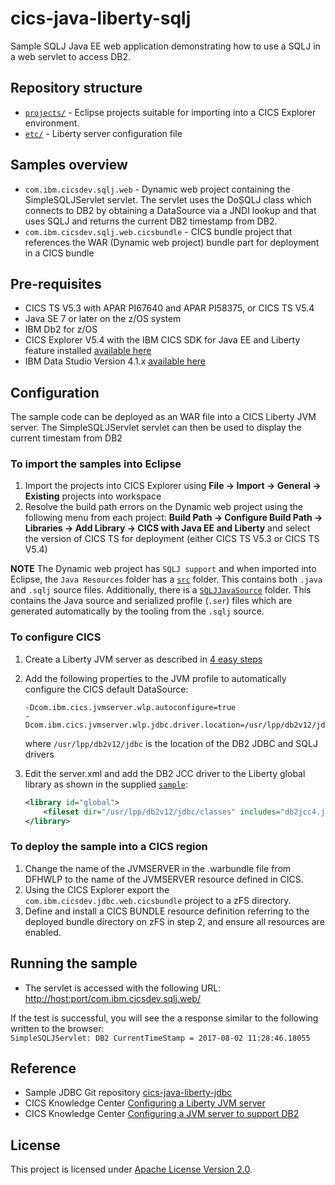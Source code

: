 cics-java-liberty-sqlj
=====================

Sample SQLJ Java EE web application demonstrating how to use a SQLJ in a web servlet to access DB2.



## Repository structure

* [`projects/`](projects) - Eclipse projects suitable for importing into a CICS Explorer environment.
* [`etc/`](etc) - Liberty server configuration file

## Samples overview

* `com.ibm.cicsdev.sqlj.web` - Dynamic web project containing the SimpleSQLJServlet servlet.  The servlet uses the DoSQLJ class which connects to 
DB2 by obtaining a DataSource via a JNDI lookup and that uses SQLJ and returns the current DB2 timestamp from DB2.
* `com.ibm.cicsdev.sqlj.web.cicsbundle` - CICS bundle project that references the WAR (Dynamic web project) bundle part for deployment in a CICS bundle

## Pre-requisites
* CICS TS V5.3 with APAR PI67640 and APAR PI58375, or CICS TS V5.4
* Java SE 7 or later on the z/OS system
* IBM Db2 for z/OS
* CICS Explorer V5.4 with the IBM CICS SDK for Java EE and Liberty feature installed [available here](https://developer.ibm.com/mainframe/products/downloads)
* IBM Data Studio Version 4.1.x [available here](https://www.ibm.com/developerworks/downloads/im/data)

## Configuration
The sample code can be deployed as an WAR file into a CICS Liberty JVM server. The SimpleSQLJServlet servlet can then be used to display the current timestam from DB2

### To import the samples into Eclipse
1. Import the projects into CICS Explorer using **File -> Import -> General -> Existing** projects into workspace
1. Resolve the build path errors on the Dynamic web project using the following menu from each project: **Build Path -> Configure Build Path -> Libraries -> Add Library -> CICS with Java EE and Liberty** and select the version of CICS TS for deployment (either CICS TS V5.3 or CICS TS V5.4)

**NOTE** The Dynamic web project has `SQLJ support` and when imported into Eclipse, the `Java Resources` folder has a [`src`](projects/com.ibm.cicsdev.sqlj.web/src) folder.  This contains both `.java` and `.sqlj` source files. Additionally, there is a [`SQLJJavaSource`](projects/com.ibm.cicsdev.sqlj.web/SQLJJavaSource) folder.  This contains the Java source and serialized profile (`.ser`) files which are generated automatically by the tooling from the `.sqlj` source. 


### To configure CICS
1. Create a Liberty JVM server as described in [4 easy steps](https://developer.ibm.com/cics/2015/06/04/starting-a-cics-liberty-jvm-server-in-4-easy-steps/)

1. Add the following properties to the JVM profile to automatically configure the CICS default DataSource:
     ```
    -Dcom.ibm.cics.jvmserver.wlp.autoconfigure=true
    -Dcom.ibm.cics.jvmserver.wlp.jdbc.driver.location=/usr/lpp/db2v12/jdbc
    ```
    where  ```/usr/lpp/db2v12/jdbc``` is the location of the DB2 JDBC and SQLJ drivers

1. Edit the server.xml and add the DB2 JCC driver to the Liberty global library as shown in the supplied [`sample`](etc/config/server.xml):
    ```xml
    <library id="global">
        <fileset dir="/usr/lpp/db2v12/jdbc/classes" includes="db2jcc4.jar"/>
    </library>
    ```

### To deploy the sample into a CICS region 
1. Change the name of the JVMSERVER in the .warbundle file from DFHWLP to the name of the JVMSERVER resource defined in CICS. 
1. Using the CICS Explorer export the ```com.ibm.cicsdev.jdbc.web.cicsbundle``` project to a zFS directory. 
1. Define and install a CICS BUNDLE resource definition referring to the deployed bundle directory on zFS in step 2, and ensure all resources are enabled. 

## Running the sample
* The servlet is accessed with the following URL:
[http://host:port/com.ibm.cicsdev.sqlj.web/](http://host:port/com.ibm.cicsdev.sqlj.web/)  

If the test is successful, you will see the a response similar to the following written to the browser:  
`SimpleSQLJServlet: DB2 CurrentTimeStamp = 2017-08-02 11:28:46.18055`

## Reference
*  Sample JDBC Git repository  [cics-java-liberty-jdbc](https://github.com/cicsdev/cics-java-liberty-jdbc)
*  CICS Knowledge Center [Configuring a Liberty JVM server](https://www.ibm.com/support/knowledgecenter/SSGMCP_5.4.0/configuring/java/config_jvmserver_liberty.html)
*  CICS Knowledge Center [Configuring a JVM server to support DB2](https://www.ibm.com/support/knowledgecenter/en/SSGMCP_5.4.0/applications/developing/database/dfhtk4b.html)

## License
This project is licensed under [Apache License Version 2.0](LICENSE).
